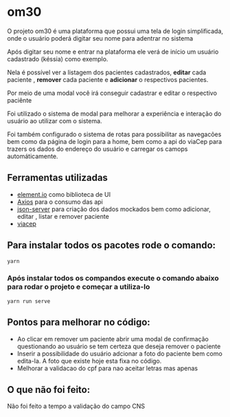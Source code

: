 # om30

O projeto om30 é uma plataforma que possui uma tela de login simplificada, onde o usuário poderá digitar seu nome para adentrar no sistema

Após digitar seu nome e entrar na plataforma ele verá de início um usuário cadastrado (késsia) como exemplo.

Nela é possível ver a listagem dos pacientes cadastrados, **editar** cada paciente , **remover** cada paciente e **adicionar** o respectivos pacientes.

Por meio de uma modal você irá conseguir cadastrar e editar o respectivo paciênte

Foi utilizado o sistema de modal para melhorar a experiência e interação do usuário ao utilizar com o sistema.

Foi também configurado o sistema de rotas para possibilitar as navegacões bem como da página de login para a home, bem como
a api do viaCep para trazers os dados do endereço do usuário e carregar os camops automáticamente.

## Ferramentas utilizadas
- [element.io](https://element.eleme.io/#/en-US/component/installation) como biblioteca de UI
- [Axios](https://axios-http.com/docs/intro) para o consumo das api
- [json-server](https://www.npmjs.com/package/json-server) para criação dos dados mockados bem como adicionar, editar , listar e remover paciente
- [viacep](https://viacep.com.br/)


## Para instalar todos os pacotes rode o comando:
```
yarn
```

### Após instalar todos os compandos execute o comando abaixo para rodar o projeto e começar a utiliza-lo
```
yarn run serve
```

## Pontos para melhorar no código:
- Ao clicar em remover um paciente abrir uma modal de confirmação questionando ao usuário se tem certeza que deseja remover o paciente
- Inserir a possibilidade do usuário adcionar a foto do paciente bem como edita-la. A foto que existe hoje esta fixa no código.
- Melhorar a validacao do cpf para nao aceitar letras mas apenas

## O que não foi feito:
Não foi feito a tempo a validação do campo CNS

